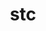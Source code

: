 ---
title: "stc"
layout: cache
categories: [package, develop-2023-06-25]
meta: {"versions": ["0.9.0"], "compilers": ["gcc@=11.1.0", "oneapi@=2023.1.0"], "oss": ["ubuntu20.04"], "platforms": ["linux"], "targets": ["ppc64le", "x86_64", "x86_64_v3"], "stacks": ["e4s", "e4s-oneapi", "e4s-power", "root"], "num_specs": 5, "num_specs_by_stack": {"e4s": 2, "root": 5, "e4s-power": 2, "e4s-oneapi": 1}}
spec_details: [{"hash": "65qivcqs4raaikmdmegzqpzgsmlq4zxb", "compiler": "gcc@=11.1.0", "versions": ["0.9.0"], "os": "ubuntu20.04", "platform": "linux", "target": "x86_64_v3", "variants": ["build_system=autotools"], "stacks": ["e4s", "root"], "size": "-", "tarball": "https://binaries.spack.io/releases/develop-2023-06-25/build_cache/linux-ubuntu20.04-x86_64_v3/gcc-11.1.0/stc-0.9.0/linux-ubuntu20.04-x86_64_v3-gcc-11.1.0-stc-0.9.0-65qivcqs4raaikmdmegzqpzgsmlq4zxb.spack"}, {"hash": "wrrpga43r3z2aztaw2nx7q4mdln7mvo4", "compiler": "gcc@=11.1.0", "versions": ["0.9.0"], "os": "ubuntu20.04", "platform": "linux", "target": "ppc64le", "variants": ["build_system=autotools"], "stacks": ["root", "e4s-power"], "size": "-", "tarball": "https://binaries.spack.io/releases/develop-2023-06-25/build_cache/linux-ubuntu20.04-ppc64le/gcc-11.1.0/stc-0.9.0/linux-ubuntu20.04-ppc64le-gcc-11.1.0-stc-0.9.0-wrrpga43r3z2aztaw2nx7q4mdln7mvo4.spack"}, {"hash": "wxhkw7iialmmq5e2vtweeonakk5b426v", "compiler": "oneapi@=2023.1.0", "versions": ["0.9.0"], "os": "ubuntu20.04", "platform": "linux", "target": "x86_64", "variants": ["build_system=autotools"], "stacks": ["root", "e4s-oneapi"], "size": "-", "tarball": "https://binaries.spack.io/releases/develop-2023-06-25/build_cache/linux-ubuntu20.04-x86_64/oneapi-2023.1.0/stc-0.9.0/linux-ubuntu20.04-x86_64-oneapi-2023.1.0-stc-0.9.0-wxhkw7iialmmq5e2vtweeonakk5b426v.spack"}, {"hash": "3dehmncqj7af6yxp7stj477decrjlrmo", "compiler": "gcc@=11.1.0", "versions": ["0.9.0"], "os": "ubuntu20.04", "platform": "linux", "target": "ppc64le", "variants": ["build_system=autotools"], "stacks": ["root", "e4s-power"], "size": "-", "tarball": "https://binaries.spack.io/releases/develop-2023-06-25/build_cache/linux-ubuntu20.04-ppc64le/gcc-11.1.0/stc-0.9.0/linux-ubuntu20.04-ppc64le-gcc-11.1.0-stc-0.9.0-3dehmncqj7af6yxp7stj477decrjlrmo.spack"}, {"hash": "eo777vcddo3irvu4izepnhx4jirfzk7r", "compiler": "gcc@=11.1.0", "versions": ["0.9.0"], "os": "ubuntu20.04", "platform": "linux", "target": "x86_64_v3", "variants": ["build_system=autotools"], "stacks": ["e4s", "root"], "size": "-", "tarball": "https://binaries.spack.io/releases/develop-2023-06-25/build_cache/linux-ubuntu20.04-x86_64_v3/gcc-11.1.0/stc-0.9.0/linux-ubuntu20.04-x86_64_v3-gcc-11.1.0-stc-0.9.0-eo777vcddo3irvu4izepnhx4jirfzk7r.spack"}]
---